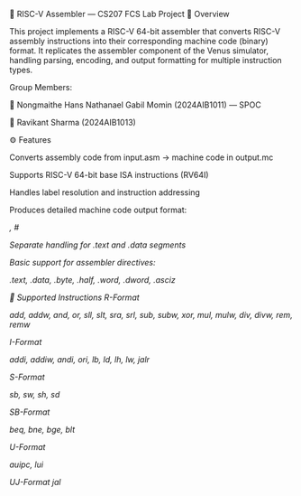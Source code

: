 🧠 RISC-V Assembler — CS207 FCS Lab Project
📘 Overview

This project implements a RISC-V 64-bit assembler that converts RISC-V assembly instructions into their corresponding machine code (binary) format.
It replicates the assembler component of the Venus simulator, handling parsing, encoding, and output formatting for multiple instruction types.

Group Members:

👤 Nongmaithe Hans Nathanael Gabil Momin (2024AIB1011) — SPOC 

👤 Ravikant Sharma (2024AIB1013)


⚙️ Features

Converts assembly code from input.asm → machine code in output.mc

Supports RISC-V 64-bit base ISA instructions (RV64I)

Handles label resolution and instruction addressing

Produces detailed machine code output format:

<address> <machine_code> , <assembly_instruction> # <opcode-func3-func7-rd-rs1-rs2-immediate>

Separate handling for .text and .data segments

Basic support for assembler directives:

.text, .data, .byte, .half, .word, .dword, .asciz

🧩 Supported Instructions
R-Format

add, addw, and, or, sll, slt, sra, srl, sub, subw, xor, mul, mulw, div, divw, rem, remw

I-Format

addi, addiw, andi, ori, lb, ld, lh, lw, jalr

S-Format

sb, sw, sh, sd

SB-Format

beq, bne, bge, blt

U-Format

auipc, lui

UJ-Format
jal
